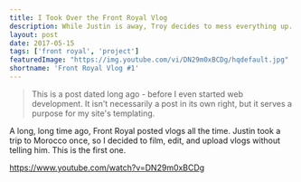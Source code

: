 ```yaml
---
title: I Took Over the Front Royal Vlog
description: While Justin is away, Troy decides to mess everything up. Enjoy.
layout: post
date: 2017-05-15
tags: ['front royal', 'project']
featuredImage: "https://img.youtube.com/vi/DN29m0xBCDg/hqdefault.jpg"
shortname: 'Front Royal Vlog #1'
---
```

> This is a post dated long ago - before I even started web development. It isn't necessarily a post in its own right, but it serves a purpose for my site's templating.

A long, long time ago, Front Royal posted vlogs all the time. Justin took a trip to Morocco once, so I decided to film, edit, and upload vlogs without telling him. This is the first one.

https://www.youtube.com/watch?v=DN29m0xBCDg

